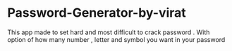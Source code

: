 # Password-Generator-by-virat
This app made to set hard and most difficult to crack password . With option of how many number , letter and symbol you want in your password
